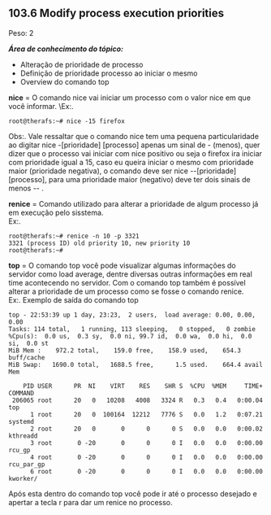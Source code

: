 ## **103.6 Modify process execution priorities**
Peso: 2

***Área de conhecimento do tópico:***
* Alteração de prioridade de processo
* Definição de prioridade processo ao iniciar o mesmo
* Overview do comando top

**nice** = O comando nice vai iniciar um processo com o valor nice em que você informar. \Ex:.
```
root@therafs:~# nice -15 firefox
```
Obs:. Vale ressaltar que o comando nice tem uma pequena particularidade ao digitar nice -[prioridade] [processo] apenas um sinal de - (menos), quer dizer que o processo vai iniciar com nice positivo ou seja o firefox ira iniciar com prioridade igual a 15, caso eu queira iniciar o mesmo com prioridade maior (prioridade negativa), o comando deve ser nice --[prioridade] [processo], para uma prioridade maior (negativo) deve ter dois sinais de menos -- .

**renice** = Comando utilizado para alterar a prioridade de algum processo já em execução pelo sisstema. \
Ex:.

```
root@therafs:~# renice -n 10 -p 3321
3321 (process ID) old priority 10, new priority 10
root@therafs:~#
```

**top** = O comando top você pode visualizar algumas informações do servidor como load average, dentre diversas outras informações em real time acontecendo no servidor. Com o comando top também é possível alterar a prioridade de um processo como se fosse o comando renice.\
Ex:. Exemplo de saída do comando top
```
top - 22:53:39 up 1 day, 23:23,  2 users,  load average: 0.00, 0.00, 0.00
Tasks: 114 total,   1 running, 113 sleeping,   0 stopped,   0 zombie
%Cpu(s):  0.0 us,  0.3 sy,  0.0 ni, 99.7 id,  0.0 wa,  0.0 hi,  0.0 si,  0.0 st
MiB Mem :    972.2 total,    159.0 free,    158.9 used,    654.3 buff/cache
MiB Swap:   1690.0 total,   1688.5 free,      1.5 used.    664.4 avail Mem

    PID USER      PR  NI    VIRT    RES    SHR S  %CPU  %MEM     TIME+ COMMAND
 206065 root      20   0   10208   4008   3324 R   0.3   0.4   0:00.04 top
      1 root      20   0  100164  12212   7776 S   0.0   1.2   0:07.21 systemd
      2 root      20   0       0      0      0 S   0.0   0.0   0:00.02 kthreadd
      3 root       0 -20       0      0      0 I   0.0   0.0   0:00.00 rcu_gp
      4 root       0 -20       0      0      0 I   0.0   0.0   0:00.00 rcu_par_gp
      6 root       0 -20       0      0      0 I   0.0   0.0   0:00.00 kworker/
```
Após esta dentro do comando top você pode ir até o processo desejado e apertar a tecla r para dar um renice no processo. 